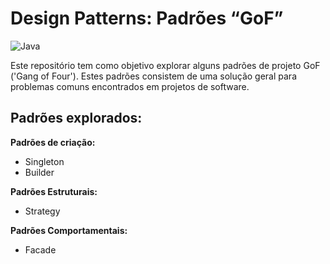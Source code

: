# Design Patterns: Padrões “GoF”
![Java](https://img.shields.io/badge/java-%23ED8B00.svg?style=for-the-badge&logo=openjdk&logoColor=white)

Este repositório tem como objetivo explorar alguns padrões de projeto GoF ('Gang of Four'). Estes padrões consistem de uma solução geral para problemas comuns encontrados em projetos de software.



## Padrões explorados:

**Padrões de criação:**
- Singleton
- Builder

**Padrões Estruturais:**
- Strategy

**Padrões Comportamentais:**
- Facade
